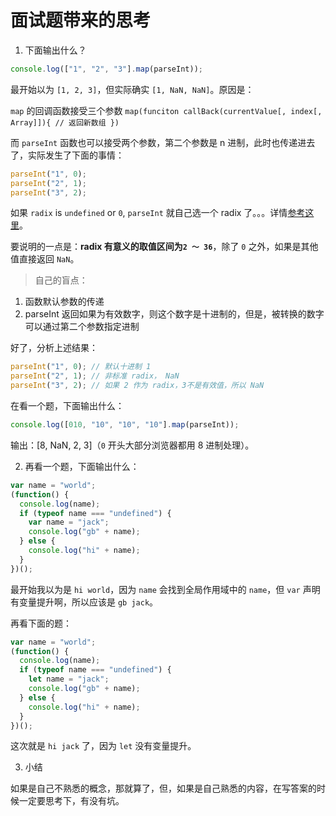 # 面试题带来的思考

1.  下面输出什么？

```js
console.log(["1", "2", "3"].map(parseInt));
```

最开始以为 `[1, 2, 3]`，但实际确实 `[1, NaN, NaN]`。原因是：

`map` 的回调函数接受三个参数 `map(funciton callBack(currentValue[, index[, Array]]){ // 返回新数组 })`

而 `parseInt` 函数也可以接受两个参数，第二个参数是 n 进制，此时也传递进去了，实际发生了下面的事情：

```js
parseInt("1", 0);
parseInt("2", 1);
parseInt("3", 2);
```

如果 `radix` is `undefined` or `0`, `parseInt` 就自己选一个 radix 了。。。详情[参考这里](https://developer.mozilla.org/en-US/docs/Web/JavaScript/Reference/Global_Objects/parseInt#Description)。

要说明的一点是：**radix 有意义的取值区间为`2 ～ 36`**，除了 `0` 之外，如果是其他值直接返回 `NaN`。

> 自己的盲点：
1. 函数默认参数的传递
2. parseInt 返回如果为有效数字，则这个数字是十进制的，但是，被转换的数字可以通过第二个参数指定进制

好了，分析上述结果：

```js
parseInt("1", 0); // 默认十进制 1
parseInt("2", 1); // 非标准 radix， NaN
parseInt("3", 2); // 如果 2 作为 radix，3不是有效值，所以 NaN
```

在看一个题，下面输出什么：

```js
console.log([010, "10", "10", "10"].map(parseInt));
```

输出：[8, NaN, 2, 3]（`0` 开头大部分浏览器都用 8 进制处理）。

2.  再看一个题，下面输出什么：

```js
var name = "world";
(function() {
  console.log(name);
  if (typeof name === "undefined") {
    var name = "jack";
    console.log("gb" + name);
  } else {
    console.log("hi" + name);
  }
})();
```

最开始我以为是 `hi world`，因为 `name` 会找到全局作用域中的 `name`，但 `var` 声明有变量提升啊，所以应该是 `gb jack`。

再看下面的题：

```js
var name = "world";
(function() {
  console.log(name);
  if (typeof name === "undefined") {
    let name = "jack";
    console.log("gb" + name);
  } else {
    console.log("hi" + name);
  }
})();
```

这次就是 `hi jack` 了，因为 `let` 没有变量提升。

3.  小结

如果是自己不熟悉的概念，那就算了，但，如果是自己熟悉的内容，在写答案的时候一定要思考下，有没有坑。
